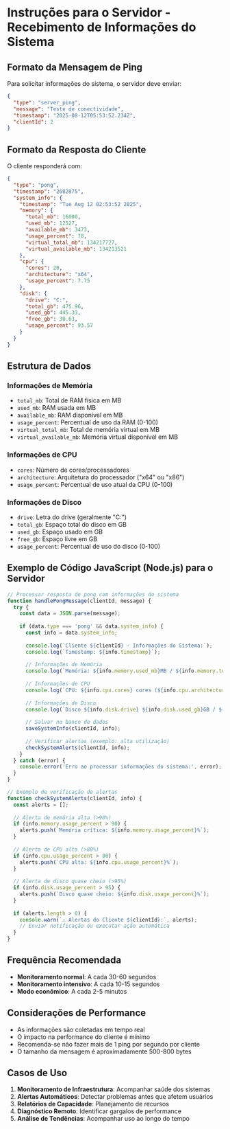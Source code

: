# Instruções para o Servidor - Recebimento de Informações do Sistema

## Formato da Mensagem de Ping
Para solicitar informações do sistema, o servidor deve enviar:
```json
{
  "type": "server_ping",
  "message": "Teste de conectividade",
  "timestamp": "2025-08-12T05:53:52.234Z",
  "clientId": 2
}
```

## Formato da Resposta do Cliente
O cliente responderá com:
```json
{
  "type": "pong",
  "timestamp": "2682875",
  "system_info": {
    "timestamp": "Tue Aug 12 02:53:52 2025",
    "memory": {
      "total_mb": 16000,
      "used_mb": 12527,
      "available_mb": 3473,
      "usage_percent": 78,
      "virtual_total_mb": 134217727,
      "virtual_available_mb": 134213521
    },
    "cpu": {
      "cores": 20,
      "architecture": "x64",
      "usage_percent": 7.75
    },
    "disk": {
      "drive": "C:",
      "total_gb": 475.96,
      "used_gb": 445.33,
      "free_gb": 30.63,
      "usage_percent": 93.57
    }
  }
}
```

## Estrutura de Dados

### Informações de Memória
- `total_mb`: Total de RAM física em MB
- `used_mb`: RAM usada em MB
- `available_mb`: RAM disponível em MB
- `usage_percent`: Percentual de uso da RAM (0-100)
- `virtual_total_mb`: Total de memória virtual em MB
- `virtual_available_mb`: Memória virtual disponível em MB

### Informações de CPU
- `cores`: Número de cores/processadores
- `architecture`: Arquitetura do processador ("x64" ou "x86")
- `usage_percent`: Percentual de uso atual da CPU (0-100)

### Informações de Disco
- `drive`: Letra do drive (geralmente "C:")
- `total_gb`: Espaço total do disco em GB
- `used_gb`: Espaço usado em GB
- `free_gb`: Espaço livre em GB
- `usage_percent`: Percentual de uso do disco (0-100)

## Exemplo de Código JavaScript (Node.js) para o Servidor

```javascript
// Processar resposta de pong com informações do sistema
function handlePongMessage(clientId, message) {
  try {
    const data = JSON.parse(message);
    
    if (data.type === 'pong' && data.system_info) {
      const info = data.system_info;
      
      console.log(`Cliente ${clientId} - Informações do Sistema:`);
      console.log(`Timestamp: ${info.timestamp}`);
      
      // Informações de Memória
      console.log(`Memória: ${info.memory.used_mb}MB / ${info.memory.total_mb}MB (${info.memory.usage_percent}%)`);
      
      // Informações de CPU
      console.log(`CPU: ${info.cpu.cores} cores (${info.cpu.architecture}) - ${info.cpu.usage_percent}% uso`);
      
      // Informações de Disco
      console.log(`Disco ${info.disk.drive} ${info.disk.used_gb}GB / ${info.disk.total_gb}GB (${info.disk.usage_percent}% uso)`);
      
      // Salvar no banco de dados
      saveSystemInfo(clientId, info);
      
      // Verificar alertas (exemplo: alta utilização)
      checkSystemAlerts(clientId, info);
    }
  } catch (error) {
    console.error('Erro ao processar informações do sistema:', error);
  }
}

// Exemplo de verificação de alertas
function checkSystemAlerts(clientId, info) {
  const alerts = [];
  
  // Alerta de memória alta (>90%)
  if (info.memory.usage_percent > 90) {
    alerts.push(`Memória crítica: ${info.memory.usage_percent}%`);
  }
  
  // Alerta de CPU alta (>80%)
  if (info.cpu.usage_percent > 80) {
    alerts.push(`CPU alta: ${info.cpu.usage_percent}%`);
  }
  
  // Alerta de disco quase cheio (>95%)
  if (info.disk.usage_percent > 95) {
    alerts.push(`Disco quase cheio: ${info.disk.usage_percent}%`);
  }
  
  if (alerts.length > 0) {
    console.warn(`⚠️ Alertas do Cliente ${clientId}:`, alerts);
    // Enviar notificação ou executar ação automática
  }
}
```

## Frequência Recomendada
- **Monitoramento normal**: A cada 30-60 segundos
- **Monitoramento intensivo**: A cada 10-15 segundos
- **Modo econômico**: A cada 2-5 minutos

## Considerações de Performance
- As informações são coletadas em tempo real
- O impacto na performance do cliente é mínimo
- Recomenda-se não fazer mais de 1 ping por segundo por cliente
- O tamanho da mensagem é aproximadamente 500-800 bytes

## Casos de Uso
1. **Monitoramento de Infraestrutura**: Acompanhar saúde dos sistemas
2. **Alertas Automáticos**: Detectar problemas antes que afetem usuários
3. **Relatórios de Capacidade**: Planejamento de recursos
4. **Diagnóstico Remoto**: Identificar gargalos de performance
5. **Análise de Tendências**: Acompanhar uso ao longo do tempo
